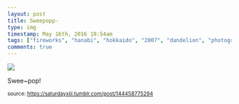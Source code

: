 ```yaml
---
layout: post
title: Sweepopp-
type: img
timestamp: May 16th, 2016 10:54am
tags: ["fireworks", "hanabi", "hokkaido", "2007", "dandelion", "photography"]
comments: true
---
```

<img src="https://saturdayxiii.github.io/media/144458775294.jpg"/>

Swee~pop!
 
  
<small>source: https://saturdayxiii.tumblr.com/post/144458775294</small>